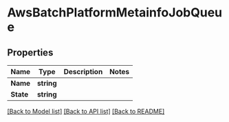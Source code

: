 # AwsBatchPlatformMetainfoJobQueue

## Properties

Name | Type | Description | Notes
------------ | ------------- | ------------- | -------------
**Name** | **string** |  | 
**State** | **string** |  | 

[[Back to Model list]](../README.md#documentation-for-models) [[Back to API list]](../README.md#documentation-for-api-endpoints) [[Back to README]](../README.md)


